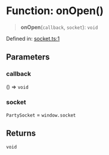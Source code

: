 # Function: onOpen()

> **onOpen**(`callback`, `socket`): `void`

Defined in: [socket.ts:1](https://github.com/benallfree/lab13/blob/9ac0af7da9640b4b5437ad34793eec1f82ae6b92/sdk/src/online/socket.ts#L1)

## Parameters

### callback

() => `void`

### socket

`PartySocket` = `window.socket`

## Returns

`void`
